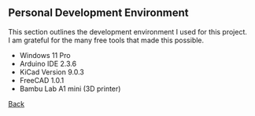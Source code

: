 ## Personal Development Environment

This section outlines the development environment I used for this project.  
I am grateful for the many free tools that made this possible.

- Windows 11 Pro
- Arduino IDE 2.3.6
- KiCad Version 9.0.3
- FreeCAD 1.0.1
- Bambu Lab A1 mini (3D printer)

[Back](../README.en.md)
